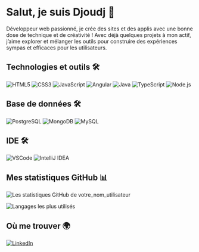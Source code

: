 # Salut, je suis Djoudj 👋

Développeur web passionné, je crée des sites et des applis avec une bonne dose de technique et de créativité ! Avec déjà quelques projets à mon actif, j’aime explorer et mélanger les outils pour construire des expériences sympas et efficaces pour les utilisateurs.

## Technologies et outils 🛠️

![HTML5](https://img.shields.io/badge/-HTML5-E34F26?logo=html5&logoColor=white&style=flat-square)
![CSS3](https://img.shields.io/badge/-CSS3-1572B6?logo=css3&logoColor=white&style=flat-square)
![JavaScript](https://img.shields.io/badge/-JavaScript-F7DF1E?logo=javascript&logoColor=black&style=flat-square)
![Angular](https://img.shields.io/badge/-Angular-DD0031?logo=angular&logoColor=white&style=flat-square)
![Java](https://img.shields.io/badge/-Java-007396?logo=java&logoColor=white&style=flat-square)
![TypeScript](https://img.shields.io/badge/-TypeScript-3178C6?logo=typescript&logoColor=white&style=flat-square)
![Node.js](https://img.shields.io/badge/-Node.js-339933?logo=node.js&logoColor=white&style=flat-square)

## Base de données 🛠️
![PostgreSQL](https://img.shields.io/badge/-PostgreSQL-4169E1?logo=postgresql&logoColor=white&style=flat-square)
![MongoDB](https://img.shields.io/badge/-MongoDB-47A248?logo=mongodb&logoColor=white&style=flat-square)
![MySQL](https://img.shields.io/badge/-MySQL-4479A1?logo=mysql&logoColor=white&style=flat-square)

## IDE 🛠️
![VSCode](https://img.shields.io/badge/-VSCode-007ACC?logo=visual-studio-code&logoColor=white&style=flat-square)
![IntelliJ IDEA](https://img.shields.io/badge/-IntelliJ%20IDEA-000000?logo=intellij-idea&logoColor=white&style=flat-square)



## Mes statistiques GitHub 📊

![Les statistiques GitHub de votre_nom_utilisateur](https://github-readme-stats.vercel.app/api?username=djoudj-dev&show_icons=true&theme=radical)

![Langages les plus utilisés](https://github-readme-stats.vercel.app/api/top-langs/?username=djoudj-dev&layout=compact&theme=radical)


## Où me trouver 🌍

[![LinkedIn](https://img.shields.io/badge/LinkedIn-0077B5?logo=linkedin&logoColor=white&style=flat-square)](https://www.linkedin.com/in/nedellec-julien/)


